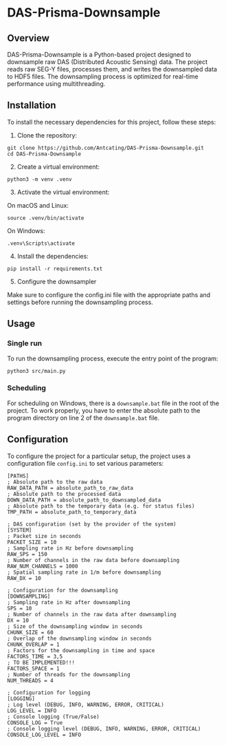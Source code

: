 # DAS-Prisma-Downsample

## Overview

DAS-Prisma-Downsample is a Python-based project designed to downsample raw DAS (Distributed Acoustic Sensing) data. The project reads raw SEG-Y files, processes them, and writes the downsampled data to HDF5 files. The downsampling process is optimized for real-time performance using multithreading.

## Installation

To install the necessary dependencies for this project, follow these steps:

1. Clone the repository:

```shell
git clone https://github.com/Antcating/DAS-Prisma-Downsample.git
cd DAS-Prisma-Downsample
```

2. Create a virtual environment:

```shell
python3 -m venv .venv
```

3. Activate the virtual environment:

On macOS and Linux:

```shell
source .venv/bin/activate
```

On Windows:

```shell
.venv\Scripts\activate
```

4. Install the dependencies:

```shell
pip install -r requirements.txt
```

5. Configure the downsampler

Make sure to configure the config.ini file with the appropriate paths and settings before running the downsampling process.

## Usage

### Single run

To run the downsampling process, execute the entry point of the program:

```shell
python3 src/main.py
```

### Scheduling

For scheduling on Windows, there is a `downsample.bat` file in the root of the project. To work properly, you have to enter the absolute path to the program directory on line 2 of the `downsample.bat` file. 

## Configuration

To configure the project for a particular setup, the project uses a configuration file `config.ini` to set various parameters:

```
[PATHS]
; Absolute path to the raw data
RAW_DATA_PATH = absolute_path_to_raw_data
; Absolute path to the processed data
DOWN_DATA_PATH = absolute_path_to_downsampled_data
; Absolute path to the temporary data (e.g. for status files)
TMP_PATH = absolute_path_to_temporary_data

; DAS configuration (set by the provider of the system)
[SYSTEM]
; Packet size in seconds
PACKET_SIZE = 10
; Sampling rate in Hz before downsampling
RAW_SPS = 150
; Number of channels in the raw data before downsampling
RAW_NUM_CHANNELS = 1000
; Spatial sampling rate in 1/m before downsampling
RAW_DX = 10

; Configuration for the downsampling
[DOWNSAMPLING]
; Sampling rate in Hz after downsampling
SPS = 10
; Number of channels in the raw data after downsampling
DX = 10
; Size of the downsampling window in seconds
CHUNK_SIZE = 60
; Overlap of the downsampling window in seconds
CHUNK_OVERLAP = 1
; Factors for the downsampling in time and space
FACTORS_TIME = 3,5
; TO BE IMPLEMENTED!!!
FACTORS_SPACE = 1
; Number of threads for the downsampling
NUM_THREADS = 4

; Configuration for logging
[LOGGING]
; Log level (DEBUG, INFO, WARNING, ERROR, CRITICAL)
LOG_LEVEL = INFO
; Console logging (True/False)
CONSOLE_LOG = True
; Console logging level (DEBUG, INFO, WARNING, ERROR, CRITICAL)
CONSOLE_LOG_LEVEL = INFO
```
